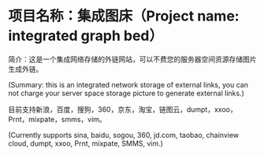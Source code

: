 # 项目名称：集成图床（Project name: integrated graph bed）


简介：这是一个集成网络存储的外链网站，可以不费您的服务器空间资源存储图片生成外链。

(Summary: this is an integrated network storage of external links, you can not charge your server space storage picture to generate external links.)


目前支持新浪，百度，搜狗，360，京东，淘宝，链图云，dumpt，xxoo，Prnt，mixpate，smms，vim。

(Currently supports sina, baidu, sogou, 360, jd.com, taobao, chainview cloud, dumpt, xxoo, Prnt, mixpate, SMMS, vim.)
